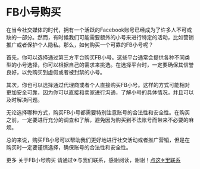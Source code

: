 # FB小号购买

在当今社交媒体的时代，拥有一个活跃的Facebook账号已经成为了许多人不可或缺的一部分。然而，有时候我们可能需要额外的小号来进行特定的活动，比如营销推广或者保护个人隐私。那么，如何购买一个可靠的FB小号呢？

首先，你可以选择通过第三方平台购买FB小号。这些平台通常会提供各种不同类型的小号选择，你可以根据自己的需求来挑选。在选择平台时，一定要确保其信誉良好，以免购买到虚假或者被封禁的小号。

其次，你也可以选择通过代理商或者个人直接购买FB小号。这样的方式可能相对更加安全可靠，因为你可以直接和卖家进行沟通，了解小号的具体情况，并且可以及时解决问题。

无论选择哪种方式，购买FB小号都需要特别注意账号的合法性和安全性。在购买之前，一定要进行充分的调查和了解，避免因为购买到不法账号而带来不必要的麻烦。

总的来说，购买FB小号可以帮助我们更好地进行社交活动或者推广营销，但是在购买时一定要谨慎选择，确保账号的合法性和安全性。

更多 关于FB小号购买 请通过✈与我们联系，感谢阅读，谢谢！[点这✈里联系](https://acc.k02.cc)